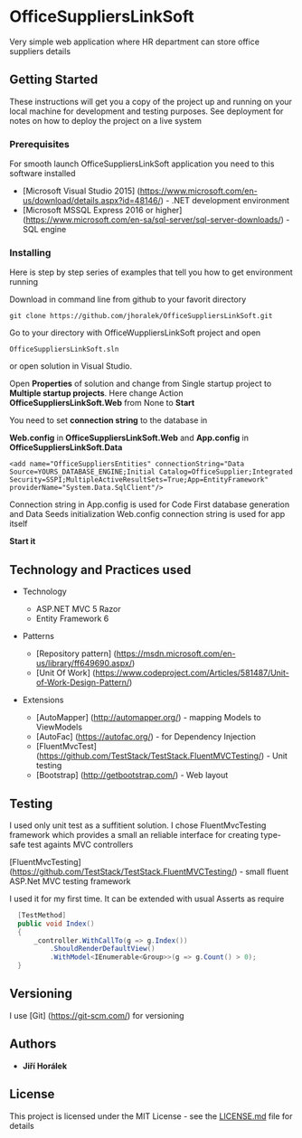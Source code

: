 # OfficeSuppliersLinkSoft

Very simple web application where HR department can store office suppliers details

## Getting Started

These instructions will get you a copy of the project up and running on your local machine for development and testing purposes. See deployment for notes on how to deploy the project on a live system

### Prerequisites

For smooth launch OfficeSuppliersLinkSoft application you need to this software installed

* [Microsoft Visual Studio 2015] (https://www.microsoft.com/en-us/download/details.aspx?id=48146/) - .NET development environment
* [Microsoft MSSQL Express 2016 or higher] (https://www.microsoft.com/en-sa/sql-server/sql-server-downloads/) - SQL engine

### Installing

Here is step by step series of examples that tell you how to get environment running

Download in command line from github to your favorit directory

```
git clone https://github.com/jhoralek/OfficeSuppliersLinkSoft.git
```

Go to your directory with OfficeWuppliersLinkSoft project and open

```
OfficeSuppliersLinkSoft.sln
```

or open solution in Visual Studio.

Open **Properties** of solution and change from Single startup project to **Multiple startup projects**. Here change Action **OfficeSuppliersLinkSoft.Web** from None to **Start**

You need to set **connection string** to the database in 

**Web.config** in **OfficeSuppliersLinkSoft.Web** and
**App.config** in **OfficeSuppliersLinkSoft.Data**

```
<add name="OfficeSuppliersEntities" connectionString="Data Source=YOURS_DATABASE_ENGINE;Initial Catalog=OfficeSupplier;Integrated Security=SSPI;MultipleActiveResultSets=True;App=EntityFramework" providerName="System.Data.SqlClient"/>
```

Connection string in App.config is used for Code First database generation and Data Seeds initialization
Web.config connection string is used for app itself

**Start it**

## Technology and Practices used

* Technology
  * ASP.NET MVC 5 Razor
  * Entity Framework 6

* Patterns
  * [Repository pattern] (https://msdn.microsoft.com/en-us/library/ff649690.aspx/)
  * [Unit Of Work] (https://www.codeproject.com/Articles/581487/Unit-of-Work-Design-Pattern/)
  
* Extensions
  * [AutoMapper] (http://automapper.org/) - mapping Models to ViewModels
  * [AutoFac] (https://autofac.org/) - for Dependency Injection
  * [FluentMvcTest] (https://github.com/TestStack/TestStack.FluentMVCTesting/) - Unit testing
  * [Bootstrap] (http://getbootstrap.com/) - Web layout


## Testing

I used only unit test as a suffitient solution. I chose FluentMvcTesting framework which provides a small an reliable interface for creating type-safe test againts MVC controllers

[FluentMvcTesting] (https://github.com/TestStack/TestStack.FluentMVCTesting/) - small fluent ASP.Net MVC testing framework

I used it for my first time. It can be extended with usual Asserts as require


```csharp
  [TestMethod]
  public void Index()
  {
      _controller.WithCallTo(g => g.Index())
          .ShouldRenderDefaultView()
          .WithModel<IEnumerable<Group>>(g => g.Count() > 0);
  }
   ```     
   
## Versioning
   
I use [Git] (https://git-scm.com/) for versioning

## Authors

* **Jiří Horálek**

## License

This project is licensed under the MIT License - see the [LICENSE.md](LICENSE.md) file for details
